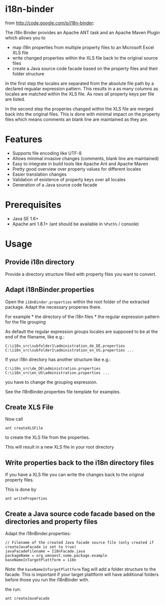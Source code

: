 # i18n-binder
from http://code.google.com/p/i18n-binder:

The i18n Binder provides an Apache ANT task and an Apache Maven Plugin which allows you to 
* map i18n properties from multiple property files to an Microsoft Excel XLS file 
* write changed properties within the XLS file back to the original source files 
* create a Java source code facade based on the property files and their folder structure

In the first step the locales are separated from the absolute file path by a declared regualar expression pattern. This results in a as many columns as locales are matched within the XLS file. As rows all property keys per file are listed.

In the second step the properies changed within the XLS file are merged back into the original files. This is done with minimal impact on the property files which means comments an blank line are maintained as they are.

# Features

* Supports file encoding like UTF-8
* Allows minimal invasive changes (comments, blank line are maintained)
* Easy to integrate in build tools like Apache Ant and Apache Maven
* Pretty good overview over property values for different locales
* Easier translation changes
* Validation of existence of property keys over all locales
* Generation of a Java source code facade

# Prerequisites

* Java SE 1.6+
* Apache ant 1.8.1+ (ant should be available in `%Path%` / console)

# Usage
## Provide i18n directory
Provide a directory structure filled with property files you want to convert.

## Adapt i18nBinder.properties

Open the `i18nBinder.properties` within the root folder of the extracted package. Adapt the necessary properies there.

For example * the directory of the i18n files * the regular expression pattern for the file grouping

As default the regular expression groups locales are supposed to be at the end of the filename, like e.g.:

`C:\i18n_src\subfolder1\administration_de_DE.properties C:\i18n_src\subfolder1\administration_en_US.properties ...`

If your i18n directory has another structure like e.g.:

`C:\i18n_src\de_DE\administration.properties C:\i18n_src\en_US\administration.properties ...`

you have to change the grouping expression.

See the i18nBinder.properties file template for examples.

## Create XLS File

Now call

`ant createXLSFile`

to create the XLS file from the properties.

This will result in a new XLS file in your root directory

## Write properties back to the i18n directory files

If you have a XLS file you can write the changes back to the original property files.

This is done by

`ant writeProperties`

## Create a Java source code facade based on the directories and property files

Adapt the i18nBinder.properties:

```
// Filename of the created Java facade source file (only created if createJavaFacade is set to true)
javaFacadeFilename = I18nFacade.java
packageName = org.omnaest.some.package.example 
baseNameInTargetPlattform = i18n
```

Note: the `baseNameInTargetPlattform` flag will add a folder structure to the facade. This is important if your target plattform will have additional folders before those you run the i18nBinder with.

the run:

`ant createJavaFacade`

